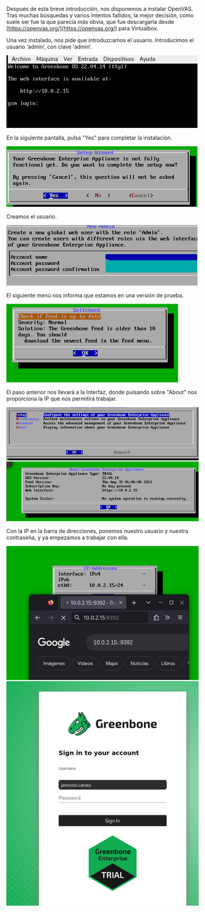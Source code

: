 Después de esta breve introducción, nos disponemos a instalar OpenVAS. Tras muchas búsquedas y varios intentos fallidos, la mejor decisión, como suele ser fue la que parecía más obvia, que fue descargarla desde [https://openvas.org/](https://openvas.org/) para Virtualbox.

Una vez instalado, nos pide que introduzcamos el usuario. Introducimos el usuario ‘admin’, con clave ‘admin’.

![Pantalla 1](img/2.png)

En la siguiente pantalla, pulsa "Yes" para completar la instalación.

![Pantalla 2](img/3.png)

Creamos el usuario.

![Pantalla 3](img/4.png)

El siguiente menú nos informa que estamos en una versión de prueba.

![Pantalla 4](img/5.png)

El paso anterior nos llevará a la Interfaz, donde pulsando sobre "About" nos proporciona la IP que nos permitirá trabajar.

![Pantalla 5](img/6.png)
![Pantalla 6](img/7.png)

Con la IP en la barra de direcciones, ponemos nuestro usuario y nuestra contraseña, y ya empezamos a trabajar con ella.

![Pantalla 7](img/8.png)
![Pantalla 8](img/9.png)
